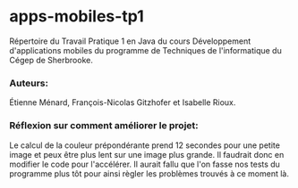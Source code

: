 # apps-mobiles-tp1
Répertoire du Travail Pratique 1 en Java du cours Développement d'applications mobiles du programme de Techniques de l'informatique du Cégep de Sherbrooke.

### Auteurs: 
Étienne Ménard, François-Nicolas Gitzhofer et Isabelle Rioux.

### Réflexion sur comment améliorer le projet:
Le calcul de la couleur prépondérante prend 12 secondes pour une petite image et peux être plus lent sur une image plus grande. Il faudrait donc en modifier le code pour l'accélérer.
Il aurait fallu que l'on fasse nos tests du programme plus tôt pour ainsi règler les problèmes trouvés à ce moment là.







